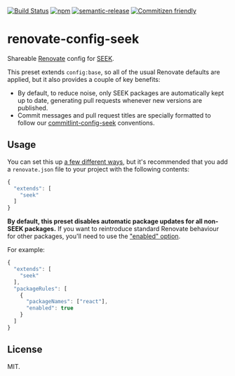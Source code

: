 [![Build Status](https://img.shields.io/travis/seek-oss/renovate-config-seek/master.svg?style=flat-square)](http://travis-ci.org/seek-oss/renovate-config-seek) [![npm](https://img.shields.io/npm/v/renovate-config-seek.svg?style=flat-square)](https://www.npmjs.com/package/renovate-config-seek) [![semantic-release](https://img.shields.io/badge/%20%20%F0%9F%93%A6%F0%9F%9A%80-semantic--release-e10079.svg?style=flat-square)](https://github.com/semantic-release/semantic-release) [![Commitizen friendly](https://img.shields.io/badge/commitizen-friendly-brightgreen.svg?style=flat-square)](http://commitizen.github.io/cz-cli/)

# renovate-config-seek
Shareable [Renovate](https://renovateapp.com) config for [SEEK](https://github.com/seek-oss).

This preset extends `config:base`, so all of the usual Renovate defaults are applied, but it also provides a couple of key benefits:
- By default, to reduce noise, only SEEK packages are automatically kept up to date, generating pull requests whenever new versions are published.
- Commit messages and pull request titles are specially formatted to follow our [commitlint-config-seek](https://github.com/seek-oss/commitlint-config-seek) conventions.

## Usage
You can set this up [a few different ways](https://renovateapp.com/docs/getting-started/configure-renovate#configuration-location), but it's recommended that you add a `renovate.json` file to your project with the following contents:

```js
{
  "extends": [
    "seek"
  ]
}
```

**By default, this preset disables automatic package updates for all non-SEEK packages.** If you want to reintroduce standard Renovate behaviour for other packages, you'll need to use the ["enabled" option](https://renovatebot.com/docs/configuration-options/#enabled).

For example:

```js
{
  "extends": [
    "seek"
  ],
  "packageRules": [
    {
      "packageNames": ["react"],
      "enabled": true
    }
  ]
}
```

## License

MIT.
